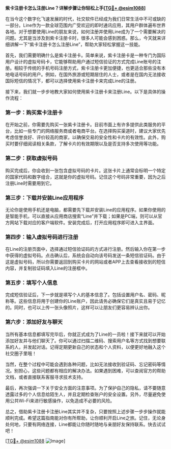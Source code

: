 **紫卡注册卡怎么注册Line？详解步骤让你轻松上手[[TG💪+ @esim1088](https://t.me/s/esim1088)]**

在当今这个数字化飞速发展的时代，社交软件已经成为我们日常生活中不可或缺的一部分。Line作为一款全球范围内广受欢迎的即时通讯应用，其用户群体遍布世界各地。对于想要使用Line的朋友来说，如何注册并使用Line成为了一个需要解决的问题。尤其是当涉及到紫卡注册卡时，很多人可能会感到困惑。那么，今天就来详细讲解一下“紫卡注册卡怎么注册Line”，帮助大家轻松掌握这一技能。

首先，我们需要明确什么是紫卡注册卡。简单来说，紫卡注册卡是一种专门为国际用户设计的虚拟号码卡，它能够帮助用户通过短信验证的方式完成Line账号的注册。相较于传统的手机号码注册方式，紫卡注册卡更加便捷，也更适合那些没有本地电话号码的用户。例如，在国外旅游或短期居住的人士，或者是在国内无法接收国际短信的情况下，都可以选择使用紫卡注册卡来完成Line的注册。

接下来，我们就一步步地教大家如何使用紫卡注册卡来注册Line。以下是具体的操作流程：

### 第一步：购买紫卡注册卡

在开始之前，你需要先购买一张紫卡注册卡。目前市面上有许多提供此类服务的平台，比如一些专门的网络服务商或者电商平台。在选择购买渠道时，建议大家优先考虑信誉良好、评价较高的商家，以确保交易的安全性和卡片的有效性。此外，购买时要仔细阅读相关条款，了解卡片的有效期限以及是否支持多次使用等功能。

### 第二步：获取虚拟号码

购买完成后，你会收到一张包含虚拟号码的卡片。这张卡片上通常会标明一个特定的国家代码和数字组合，这就是你的虚拟号码。记住这个号码非常重要，因为之后注册Line时需要用到它。

### 第三步：下载并安装Line应用程序

无论你是使用手机还是电脑，都需要先下载并安装Line的应用程序。如果你使用的是智能手机，可以直接从应用商店搜索“Line”并下载；如果是PC端，则可以从官方网站下载对应的客户端软件。安装完成后，打开应用程序即可进入主界面。

### 第四步：输入虚拟号码进行注册

在Line的注册页面中，选择通过短信验证码的方式进行注册。然后输入你在第一步中获得的虚拟号码。点击确认后，系统会自动向该号码发送一条短信验证码。由于这是虚拟号码，所以你需要返回到购买卡片的网站或者APP上去查看接收到的短信内容，并复制验证码填入Line的注册框中。

### 第五步：填写个人信息

完成短信验证后，下一步就是填写个人的基本信息了。包括设置用户名、密码、昵称等。这些信息将用于创建你的Line账户，因此请务必确保它们是真实且易于记忆的。同时，也可以上传一张头像照片，这样可以让朋友们更容易辨认出你。

### 第六步：添加好友与聊天

当所有基本信息都填写完毕后，你就正式成为了Line的一员啦！接下来就可以开始添加好友并与他们聊天了。你可以通过扫描二维码、搜索用户名等方式找到想要联系的人，并发起对话。记得定期更新自己的状态和个人资料，以便更好地融入这个社交圈子里哦！

当然，在整个过程中可能会遇到各种问题，比如无法接收到验证码、忘记密码等情况。别担心，这些问题都有相应的解决办法。如果遇到困难，可以查阅官方的帮助文档，或者直接联系客服寻求技术支持。

最后，再次强调一下关于安全方面的注意事项。为了保护自己的隐私，请不要随意透露过多的个人信息给陌生人，并且定期检查账户的安全设置。另外，尽量避免使用公共Wi-Fi来进行敏感操作，以免造成不必要的风险。

总之，借助紫卡注册卡注册Line其实并不复杂，只要按照上述步骤一步步操作就能顺利完成。希望这篇指南能对你有所帮助，让你顺利开启Line之旅。记住，无论身处何地，只要有网络连接，Line都能让你随时随地与亲朋好友保持联系。快去试试吧！

[[TG💪+ @esim1088](https://t.me/s/esim1088) ![Image](https://i.postimg.cc/4NQfJmqS/Snipaste-2025-05-13-00-14-12.png)]